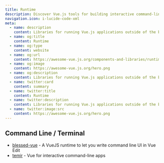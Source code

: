 ```yaml
---
title: Runtime
description: Discover Vue.js tools for building interactive command-line interfaces, including Blessed-Vue for UI components and Temir for enhanced CLI applications.
navigation.icon: i-lucide-code-xml
meta:
  - name: description
    content: Libraries for running Vue.js applications outside of the browser
  - name: og:title
    content: Runtime
  - name: og:type
    content: website
  - name: og:url
    content: https://awesome-vue.js.org/components-and-libraries/runtime.html
  - name: og:image
    content: https://awesome-vue.js.org/hero.png
  - name: og:description
    content: Libraries for running Vue.js applications outside of the browser
  - name: twitter:card
    content: summary
  - name: twitter:title
    content: Runtime
  - name: twitter:description
    content: Libraries for running Vue.js applications outside of the browser
  - name: twitter:image:src
    content: https://awesome-vue.js.org/hero.png
---
```



## Command Line / Terminal

- [blessed-vue](https://github.com/lyonlai/blessed-vue) - A VueJS runtime to let you write command line UI in Vue Edit
- [temir](https://github.com/webfansplz/temir) - Vue for interactive command-line apps
